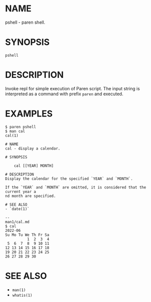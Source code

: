 # NAME
pshell - paren shell.

# SYNOPSIS

    pshell

# DESCRIPTION
Invoke repl for simple execution of Paren script. The input string is interpreted as a command with prefix `paren` and executed.

# EXAMPLES

    $ paren pshell
    $ man cal
    cal(1)
    
    # NAME
    cal - display a calendar.
    
    # SYNOPSIS
    
        cal [[YEAR] MONTH]
    
    # DESCRIPTION
    Display the calendar for the specified `YEAR` and `MONTH`.
    
    If the `YEAR` and `MONTH` are omitted, it is considered that the current year a
    nd month are specified.
    
    # SEE ALSO
    - `date(1)`
    
    --
    man1/cal.md
    $ cal
    2022-06
    Su Mo Tu We Th Fr Sa
              1  2  3  4
     5  6  7  8  9 10 11
    12 13 14 15 16 17 18
    19 20 21 22 23 24 25
    26 27 28 29 30

# SEE ALSO
- `man(1)`
- `whatis(1)`
